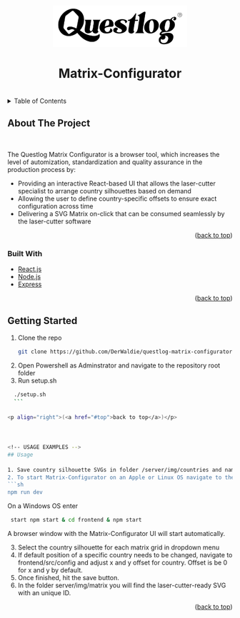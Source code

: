 <div id="top"></div>
<!--
*** Thanks for checking out the Best-README-Template. If you have a suggestion
*** that would make this better, please fork the repo and create a pull request
*** or simply open an issue with the tag "enhancement".
*** Don't forget to give the project a star!
*** Thanks again! Now go create something AMAZING! :D
-->



<!-- PROJECT SHIELDS -->
<!--
*** I'm using markdown "reference style" links for readability.
*** Reference links are enclosed in brackets [ ] instead of parentheses ( ).
*** See the bottom of this document for the declaration of the reference variables
*** for contributors-url, forks-url, etc. This is an optional, concise syntax you may use.
*** https://www.markdownguide.org/basic-syntax/#reference-style-links



<!-- PROJECT LOGO -->
<br />
<div align="center">
    <div align="center>

<a href="www.questlog.eu">
    <img src="./frontend/src/img/logo--black--white-bg.jpg" alt="Logo" width="300"/>
  </a>
</div>

<h1 align="center">Matrix-Configurator</h1>



</div>
<br>


<!-- TABLE OF CONTENTS -->
<details>
  <summary>Table of Contents</summary>
  <ol>
    <li>
      <a href="#about-the-project">About The Project</a>
      <ul>
        <li><a href="#built-with">Built With</a></li>
      </ul>
    </li>
    <li>
      <a href="#getting-started">Getting Started</a>
    </li>
    <li><a href="#usage">Usage</a></li>
  </ol>
</details>



<!-- ABOUT THE PROJECT -->
## About The Project

<br>


The Questlog Matrix Configurator is a browser tool, which increases the level of automization, standardization and quality assurance in the production process by:
* Providing an interactive React-based UI that allows the laser-cutter specialist to arrange country silhouettes based on demand
* Allowing the user to define country-specific offsets to ensure exact configuration across time
* Delivering a SVG Matrix on-click that can be consumed seamlessly by the laser-cutter software

<p align="right">(<a href="#top">back to top</a>)</p>

### Built With

* [React.js](https://reactjs.org/)
* [Node.js](https://nodejs.dev/)
* [Express](https://expressjs.com/)

<p align="right">(<a href="#top">back to top</a>)</p>



<!-- GETTING STARTED -->
## Getting Started

1. Clone the repo
   ```sh
   git clone https://github.com/DerWaldie/questlog-matrix-configurator.git
   ```
2. Open Powershell as Adminstrator and navigate to the repository root folder
3. Run setup.sh
  ```sh
    ./setup.sh
    ```

<p align="right">(<a href="#top">back to top</a>)</p>



<!-- USAGE EXAMPLES -->
## Usage

1. Save country silhouette SVGs in folder /server/img/countries and name them according to the country's name
2. To start Matrix-Configurator on an Apple or Linux OS navigate to the project folder and enter
```sh
 npm run dev
   ```
On a Windows OS enter 
```sh
 start npm start & cd frontend & npm start
   ```
A browser window with the Matrix-Configurator UI will start automatically.

3. Select the country silhouette for each matrix grid in dropdown menu
4. If default position of a specific country needs to be changed, navigate to frontend/src/config and adjust x and y offset for country. Offset is be 0 for x and y by default.
5. Once finished, hit the save button.
6. In the folder server/img/matrix you will find the laser-cutter-ready SVG with an unique ID. 

<p align="right">(<a href="#top">back to top</a>)</p>


